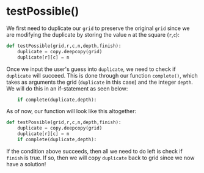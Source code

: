 <!--title={guessing clause: testPossible()}-->

<!--badges={Algorithmns:18}-->

<!--concepts{Functions}-->

# testPossible()

We first need to duplicate our `grid` to preserve the original `grid` since we are modifying the duplicate by storing the value `n` at the square (`r`,`c`):

```python
def testPossible(grid,r,c,n,depth,finish):
	duplicate = copy.deepcopy(grid)
	duplicate[r][c] = n
```

Once we input the user's guess into `duplicate`, we need to check if `duplicate` will succeed. This is done through our function `complete()`,  which takes as arguments the grid (`duplicate` in this case) and the integer `depth`. We will do this in an if-statement as seen below:

```python
	if complete(duplicate,depth):
```

As of now, our function will look like this altogether:

```python
def testPossible(grid,r,c,n,depth,finish):
	duplicate = copy.deepcopy(grid)
	duplicate[r][c] = n
	if complete(duplicate,depth):
```

If the condition above succeeds, then all we need to do left is check if `finish` is true. If so, then we will copy `duplicate` back to grid since we now have a solution!



